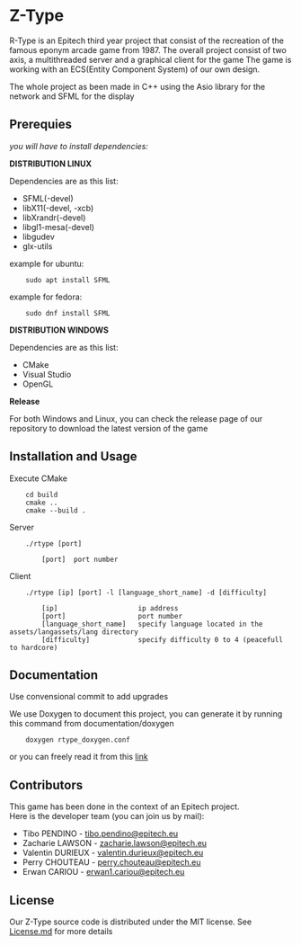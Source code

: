 # Z-Type #

R-Type is an Epitech third year project that consist of the recreation of the famous eponym arcade game from 1987.
The overall project consist of two axis, a multithreaded server and a graphical client for the game
The game is working with an ECS(Entity Component System) of our own design.

The whole project as been made in C++ using  the Asio library for the network and SFML for the display

## Prerequies ##
*you will have to install dependencies:*

**DISTRIBUTION LINUX**

Dependencies are as this list:
- SFML(-devel)
- libX11(-devel, -xcb)
- libXrandr(-devel)
- libgl1-mesa(-devel)
- libgudev
- glx-utils

example for ubuntu:
```
    sudo apt install SFML
```
example for fedora:
```
    sudo dnf install SFML
```

**DISTRIBUTION WINDOWS**

Dependencies are as this list:
- CMake
- Visual Studio
- OpenGL

**Release**

For both Windows and Linux, you can check the release page of our repository to download the latest version of the game

## Installation and Usage ##

Execute CMake
```
    cd build
    cmake ..
    cmake --build .
```

Server
```
    ./rtype [port]

        [port]  port number
```

Client
```
    ./rtype [ip] [port] -l [language_short_name] -d [difficulty]

        [ip]                    ip address
        [port]                  port number
        [language_short_name]   specify language located in the assets/langassets/lang directory
        [difficulty]            specify difficulty 0 to 4 (peacefull to hardcore)
```


## Documentation ##

Use convensional commit to add upgrades

We use Doxygen to document this project, you can generate it by running this command from documentation/doxygen
```
    doxygen rtype_doxygen.conf
```

or you can freely read it from this [link](https://zachmae.github.io/ztype/documentation/doxygen/html/)

## Contributors ##

This game has been done in the context of an Epitech project.</br>
Here is the developer team (you can join us by mail):

- Tibo PENDINO - tibo.pendino@epitech.eu
- Zacharie LAWSON - zacharie.lawson@epitech.eu
- Valentin DURIEUX - valentin.durieux@epitech.eu
- Perry CHOUTEAU - perry.chouteau@epitech.eu
- Erwan CARIOU - erwan1.cariou@epitech.eu

## License ##

Our Z-Type source code is distributed under the MIT license. See [License.md](https://github.com/EpitechPromo2025/B-CPP-500-PAR-5-1-rtype-zacharie.lawson/blob/main/License.md) for more details